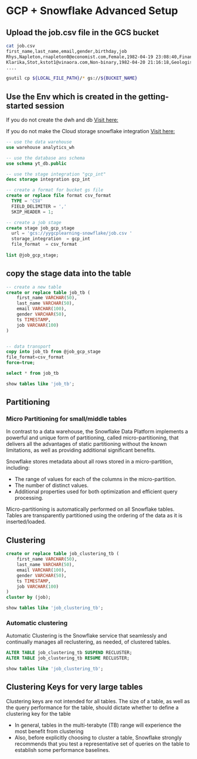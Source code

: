 # GCP + Snowflake Advanced Setup
## Upload the job.csv file in the GCS bucket

```bash
cat job.csv
first_name,last_name,email,gender,birthday,job
Rhys,Napleton,rnapleton0@economist.com,Female,1982-04-19 23:08:40,Financial Advisor
Klarika,Stot,kstot1@vinaora.com,Non-binary,1982-04-20 21:16:18,Geologist IV
....

gsutil cp ${LOCAL_FILE_PATH}/* gs://${BUCKET_NAME}
```

## Use the Env which is created in the getting-started session

If you do not create the dwh and db
[Visit here:](https://github.com/yuyatinnefeld/snowflake/tree/main/getting-started)


If you do not make the Cloud storage snowflake integration
[Visit here:](https://github.com/yuyatinnefeld/snowflake/tree/master/gcp-snowflake/storage_integration)



```sql
-- use the data warehouse
use warehouse analytics_wh

-- use the database ans schema
use schema yt_db.public

-- use the stage integration "gcp_int"
desc storage integration gcp_int
```

```sql
-- create a format for bucket gs file
create or replace file format csv_format
  TYPE = 'CSV'
  FIELD_DELIMITER = ','
  SKIP_HEADER = 1;

-- create a job stage 
create stage job_gcp_stage
  url = 'gcs://yygcplearning-snowflake/job.csv '
  storage_integration  = gcp_int
  file_format  = csv_format
  
list @job_gcp_stage;
```
  
## copy the stage data into the table
```sql
-- create a new table
create or replace table job_tb (
    first_name VARCHAR(50), 
    last_name VARCHAR(50),
    email VARCHAR(100),
    gender VARCHAR(50), 
    ts TIMESTAMP,
    job VARCHAR(100)
)


-- data transport
copy into job_tb from @job_gcp_stage
file_format=csv_format
force=true;

select * from job_tb

show tables like 'job_tb';
```

## Partitioning 


### Micro Partitioning for small/middle tables

In contrast to a data warehouse, the Snowflake Data Platform implements a powerful and unique form of partitioning, called micro-partitioning, that delivers all the advantages of static partitioning without the known limitations, as well as providing additional significant benefits.

Snowflake stores metadata about all rows stored in a micro-partition, including:

- The range of values for each of the columns in the micro-partition.
- The number of distinct values.
- Additional properties used for both optimization and efficient query processing.

Micro-partitioning is automatically performed on all Snowflake tables. Tables are transparently partitioned using the ordering of the data as it is inserted/loaded.

## Clustering
```sql
create or replace table job_clustering_tb (
    first_name VARCHAR(50), 
    last_name VARCHAR(50),
    email VARCHAR(100),
    gender VARCHAR(50), 
    ts TIMESTAMP,
    job VARCHAR(100)
) 
cluster by (job);

show tables like 'job_clustering_tb';
```

### Automatic clustering

Automatic Clustering is the Snowflake service that seamlessly and continually manages all reclustering, as needed, of clustered tables.

```sql
ALTER TABLE job_clustering_tb SUSPEND RECLUSTER;
ALTER TABLE job_clustering_tb RESUME RECLUSTER;

show tables like 'job_clustering_tb';

```


## Clustering Keys for very large tables
Clustering keys are not intended for all tables. The size of a table, as well as the query performance for the table, should dictate whether to define a clustering key for the table

- In general, tables in the multi-terabyte (TB) range will experience the most benefit from clustering
- Also, before explicitly choosing to cluster a table, Snowflake strongly recommends that you test a representative set of queries on the table to establish some performance baselines.


